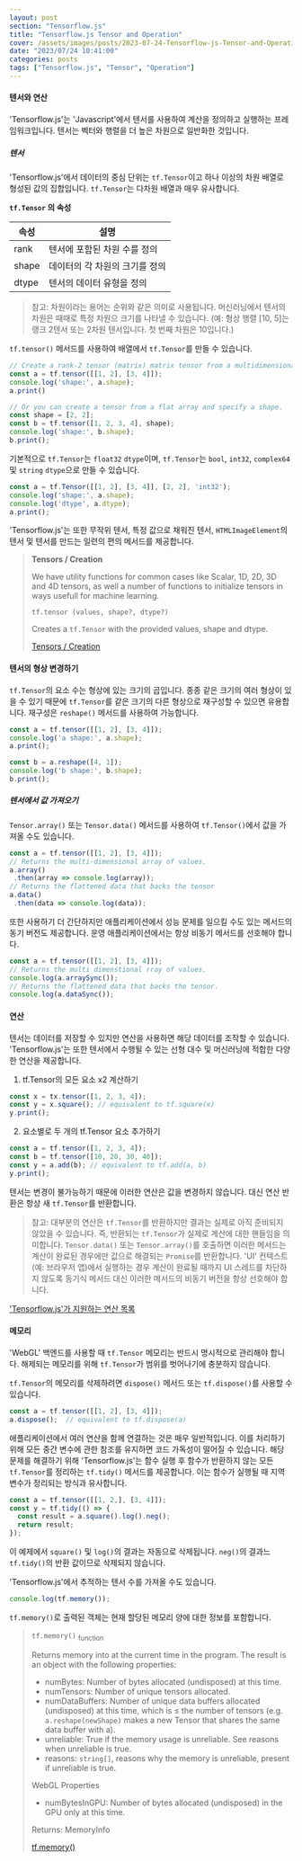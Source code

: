 ```yaml
---
layout: post
section: "Tensorflow.js"
title: "Tensorflow.js Tensor and Operation"
cover: /assets/images/posts/2023-07-24-Tensorflow-js-Tensor-and-Operation.png
date: "2023/07/24 10:41:00"
categories: posts
tags: ["Tensorflow.js", "Tensor", "Operation"]
---
```


#### 텐서와 연산

'Tensorflow.js'는 'Javascript'에서 텐서를 사용하여 계산을 정의하고 실행하는 프레임워크입니다. 텐서는 벡터와 행렬을 더 높은 차원으로 일반화한 것입니다.

<!-- TODO: UPDATE TENSOR INFO -->

##### 텐서

'Tensorflow.js'에서 데이터의 중심 단위는 `tf.Tensor`이고 하나 이상의 차원 배열로 형성된 값의 집합입니다. `tf.Tensor`는 다차원 배열과 매우 유사합니다.

__`tf.Tensor` 의 속성__

| 속성 | 설명 |
| ---- | ---- |
| rank | 텐서에 포함된 차원 수를 정의 |
| shape | 데이터의 각 차원의 크기를 정의 |
| dtype | 텐서의 데이터 유형을 정의 |

> 참고: 차원이라는 용어는 순위와 같은 의미로 사용됩니다. 머신러닝에서 텐서의 차원은 때때로 특정 차원으 크기를 나타낼 수 있습니다. (예: 형상 행렬 [10, 5]는 랭크 2텐서 또는 2차원 텐서입니다. 첫 번째 차원은 10입니다.)

`tf.tensor()` 메서드를 사용하여 배열에서 `tf.Tensor`를 만들 수 있습니다.

```js
// Create a rank-2 tensor (matrix) matrix tensor from a multidimensional array.
const a = tf.tensor([[1, 2], [3, 4]]);
console.log('shape:', a.shape);
a.print()

// Or you can create a tensor from a flat array and specify a shape.
const shape = [2, 2];
const b = tf.tensor([1, 2, 3, 4], shape);
console.log('shape:', b.shape);
b.print();
```

<!-- TODO: EXAMPLE CODE AND RUN -->

기본적으로 `tf.Tensor`는 `float32` `dtype`이며, `tf.Tensor`는 `bool`, `int32`, `complex64` 및 `string` `dtype`으로 만들 수 있습니다.

```js
const a = tf.Tensor([[1, 2], [3, 4]], [2, 2], 'int32');
console.log('shape:', a.shape);
console.log('dtype', a.dtype);
a.print();
```

'Tensorflow.js'는 또한 무작위 텐서, 특정 값으로 채워진 텐서, `HTMLImageElement`의 텐서 및 텐서를 만드는 일련의 편의 메서드를 제공합니다.

> __Tensors / Creation__
>
> We have utility functions for common cases like Scalar, 1D, 2D, 3D and 4D tensors, as well a number of functions to initialize tensors in ways usefull for machine learning.
>
> `tf.tensor (values, shape?, dtype?)`
> 
> Creates a `tf.Tensor` with the provided values, shape and dtype.
>
> [Tensors / Creation](https://js.tensorflow.org/api/latest/?hl=ko&_gl=1*gwost2*_ga*NTIwMTkwMjg4LjE2ODgwMTY5NDQ.*_ga_W0YLR4190T*MTY5MDE2Mjc5OC40LjEuMTY5MDE2MzA4NS4wLjAuMA..#Tensors-Creation)

#### 텐서의 형상 변경하기

`tf.Tensor`의 요소 수는 형상에 있는 크기의 곱입니다. 종종 같은 크기의 여러 형상이 있을 수 있기 때문에 `tf.Tensor`를 같은 크기의 다른 형상으로 재구성할 수 있으면 유용합니다. 재구성은 `reshape()` 메서드를 사용하여 가능합니다.

```js
const a = tf.tensor([[1, 2], [3, 4]]);
console.log('a shape:', a.shape);
a.print();

const b = a.reshape([4, 1]);
console.log('b shape:', b.shape);
b.print();
```

##### 텐서에서 값 가져오기

`Tensor.array()` 또는 `Tensor.data()` 메서드를 사용하여 `tf.Tensor()`에서 값을 가져올 수도 있습니다.

```js
const a = tf.tensor([[1, 2], [3, 4]]);
// Returns the multi-dimensional array of values.
a.array()
 .then(array => console.log(array));
// Returns the flattened data that backs the tensor
a.data()
 .then(data => console.log(data));
```

또한 사용하기 더 간단하지만 애플리케이션에서 성능 문제를 일으킬 수도 있는 메서드의 동기 버전도 제공합니다. 운영 애플리케이션에서는 항상 비동기 메서드를 선호해야 합니다.

```js
const a = tf.tensor([[1, 2], [3, 4]]);
// Returns the multi dimenstional rray of values.
console.log(a.arraySync());
// Returns the flattened data that backs the tensor.
console.log(a.dataSync());
```

#### 연산

텐서는 데이터를 저장할 수 있지만 연산을 사용하면 해당 데이터를 조작할 수 있습니다. 'Tensorflow.js'는 또한 텐서에서 수행될 수 있는 선형 대수 및 머신러닝에 적합한 다양한 연산을 제공합니다.

1. tf.Tensor의 모든 요소 x2 계산하기

```js
const x = tx.tensor([1, 2, 3, 4]);
const y = x.square(); // equivalent to tf.square(x)
y.print();
```

2. 요소별로 두 개의 tf.Tensor 요소 추가하기

```js
const a = tf.tensor([1, 2, 3, 4]);
const b = tf.tensor([10, 20, 30, 40]);
const y = a.add(b); // equivalent to tf.add(a, b)
y.print();
```

텐서는 변경이 불가능하기 때문에 이러한 연산은 값을 변경하지 않습니다. 대신 연산 반환은 항상 새 `tf.Tensor`를 반환합니다.

> 참고: 대부분의 연산은 `tf.Tensor`를 반환하지만 결과는 실제로 아직 준비되지 않았을 수 있습니다. 즉, 반환되는 `tf.Tensor`가 실제로 계산에 대한 핸들임을 의미합니다. `Tensor.data()` 또는 `Tensor.array()`를 호출하면 이러한 메서드는 계산이 완료된 경우에만 값으로 해결되는 `Promise`를 반환합니다. 'UI' 컨텍스트(예: 브라우저 앱)에서 실행하는 경우 계산이 완료될 때까지 UI 스레드를 차단하지 않도록 동기식 메서드 대신 이러한 메서드의 비동기 버전을 항상 선호해야 합니다.

['Tensorflow.js'가 지원하는 연산 목록](https://js.tensorflow.org/api/latest/?hl=ko&_gl=1*jiux9*_ga*NTIwMTkwMjg4LjE2ODgwMTY5NDQ.*_ga_W0YLR4190T*MTY5MDE2Mjc5OC40LjEuMTY5MDE2MzA4NS4wLjAuMA..#Operations)

#### 메모리

'WebGL' 백엔드를 사용할 때 `tf.Tensor` 메모리는 반드시 명시적으로 관리해야 합니다. 해제되는 메모리를 위해 `tf.Tensor`가 범위를 벗어나기에 충분하지 않습니다.

`tf.Tensor`의 메모리를 삭제하려면 `dispose()` 메서드 또는 `tf.dispose()`를 사용할 수 있습니다.

```js
const a = tf.tensor([[1, 2], [3, 4]]);
a.dispose();  // equivalent to tf.dispose(a)
```

애플리케이션에서 여러 연산을 함께 연결하는 것은 매우 일반적입니다. 이를 처리하기 위해 모든 중간 변수에 관한 참조를 유지하면 코드 가독성이 떨어질 수 있습니다. 해당 문제를 해결하기 위해 'Tensorflow.js'는 함수 실행 후 함수가 반환하지 않는 모든 `tf.Tensor`를 정리하는 `tf.tidy()` 메서드를 제공합니다. 이는 함수가 실행될 때 지역 변수가 정리되는 방식과 유사합니다.

```js
const a = tf.tensor([[1, 2,], [3, 4]]);
const y = tf.tidy(() => {
  const result = a.square().log().neg();
  return result;
});
```

이 예제에서 `square()` 및 `log()`의 결과는 자동으로 삭제됩니다. `neg()`의 결과느 `tf.tidy()`의 반환 값이므로 삭제되지 않습니다.

'Tensorflow.js'에서 추적하는 텐서 수를 가져올 수도 있습니다.

```js
console.log(tf.memory());
```

`tf.memory()`로 출력된 객체는 현재 할당된 메모리 양에 대한 정보를 포함합니다.

> `tf.memory()` <sub>function</sub>
>
> Returns memory into at the current time in the program. The result is an object with the following properties:
>
> - numBytes: Number of bytes allocated (undisposed) at this time.
> - numTensors: Number of unique tensors allocated.
> - numDataBuffers: Number of unique data buffers allocated (undisposed) at this time, which is ≤ the number of tensors (e.g. `a.reshape(newShape)` makes a new Tensor that shares the same data buffer with a).
> - unreliable: True if the memory usage is unreliable. See reasons when unreliable is true.
> - reasons: `string[]`, reasons why the memory is unreliable, present if unreliable is true.
> 
> WebGL Properties
>
> - numBytesInGPU: Number of bytes allocated (undisposed) in the GPU only at this time.
>
> Returns: MemoryInfo
>
> [tf.memory()](https://js.tensorflow.org/api/latest/?hl=ko&_gl=1*1ruqudm*_ga*NTIwMTkwMjg4LjE2ODgwMTY5NDQ.*_ga_W0YLR4190T*MTY5MDE2Mjc5OC40LjEuMTY5MDE2MzA4NS4wLjAuMA..#memory)
